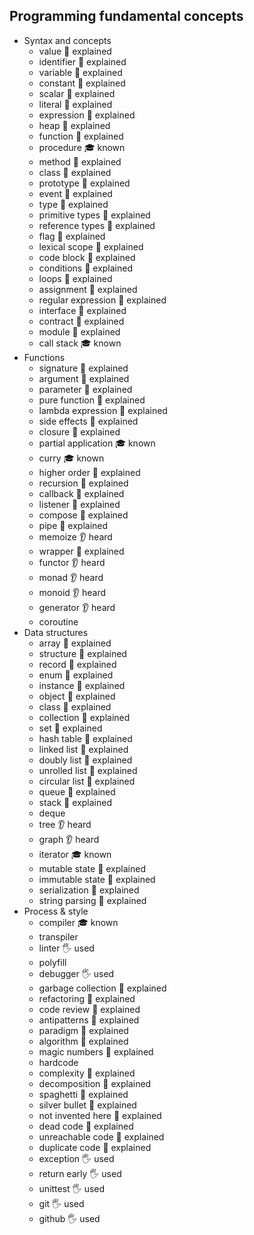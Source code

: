 ## Programming fundamental concepts

- Syntax and concepts
  - value 🙋 explained
  - identifier 🙋 explained
  - variable 🙋 explained
  - constant 🙋 explained
  - scalar 🙋 explained
  - literal 🙋 explained
  - expression 🙋 explained
  - heap 🙋 explained
  - function 🙋 explained
  - procedure 🎓 known
  - method 🙋 explained
  - class 🙋 explained
  - prototype 🙋 explained
  - event 🙋 explained
  - type 🙋 explained
  - primitive types 🙋 explained
  - reference types 🙋 explained
  - flag 🙋 explained
  - lexical scope 🙋 explained
  - code block 🙋 explained
  - conditions 🙋 explained
  - loops 🙋 explained
  - assignment 🙋 explained
  - regular expression 🙋 explained
  - interface 🙋 explained
  - contract 🙋 explained
  - module 🙋 explained
  - call stack 🎓 known
- Functions
  - signature 🙋 explained
  - argument 🙋 explained
  - parameter 🙋 explained
  - pure function 🙋 explained
  - lambda expression 🙋 explained
  - side effects 🙋 explained
  - closure 🙋 explained
  - partial application  🎓 known
  - curry 🎓 known
  - higher order 🙋 explained
  - recursion 🙋 explained
  - callback 🙋 explained
  - listener 🙋 explained
  - compose 🙋 explained
  - pipe 🙋 explained
  - memoize 👂 heard
  - wrapper 🙋 explained
  - functor 👂 heard
  - monad 👂 heard
  - monoid 👂 heard
  - generator 👂 heard
  - coroutine 
- Data structures
  - array 🙋 explained
  - structure 🙋 explained
  - record 🙋 explained
  - enum 🙋 explained
  - instance 🙋 explained
  - object 🙋 explained
  - class 🙋 explained
  - collection 🙋 explained
  - set 🙋 explained
  - hash table 🙋 explained
  - linked list 🙋 explained
  - doubly list 🙋 explained
  - unrolled list 🙋 explained
  - circular list 🙋 explained
  - queue 🙋 explained
  - stack 🙋 explained
  - deque
  - tree 👂 heard
  - graph 👂 heard
  - iterator  🎓 known
  - mutable state  🙋 explained
  - immutable state  🙋 explained
  - serialization  🙋 explained
  - string parsing  🙋 explained
- Process & style
  - compiler  🎓 known
  - transpiler
  - linter  🖐️ used
  - polyfill
  - debugger  🖐️ used
  - garbage collection 🙋 explained
  - refactoring 🙋 explained
  - code review 🙋 explained
  - antipatterns 🙋 explained
  - paradigm 🙋 explained
  - algorithm 🙋 explained
  - magic numbers 🙋 explained
  - hardcode
  - complexity 🙋 explained
  - decomposition 🙋 explained
  - spaghetti 🙋 explained
  - silver bullet 🙋 explained
  - not invented here  🙋 explained
  - dead code 🙋 explained
  - unreachable code 🙋 explained
  - duplicate code 🙋 explained
  - exception  🖐️ used
  - return early  🖐️ used
  - unittest  🖐️ used
  - git  🖐️ used
  - github  🖐️ used
